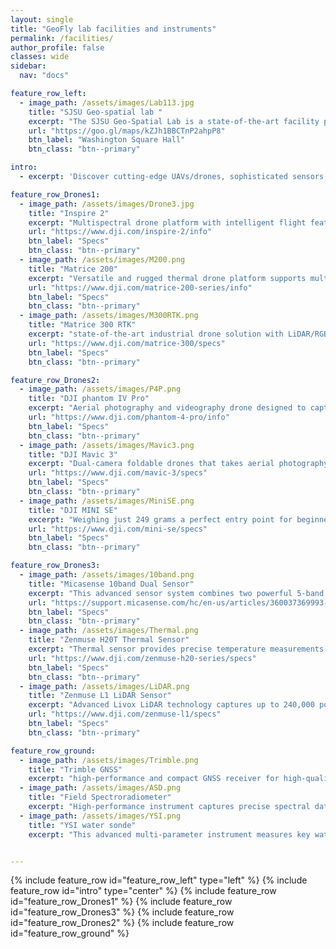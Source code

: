 ```yaml
---
layout: single
title: "GeoFly lab facilities and instruments"
permalink: /facilities/
author_profile: false
classes: wide
sidebar:
  nav: "docs"

feature_row_left:
  - image_path: /assets/images/Lab113.jpg
    title: "SJSU Geo-spatial lab "
    excerpt: "The SJSU Geo-Spatial Lab is a state-of-the-art facility providing advanced geospatial technology tools for students and researchers. It's equipped with 30 high-performance computers featuring SSD storage, large memory, high-end video cards with CUDA, and dual-monitoring screens. The lab includes a seminar room, student lounge, and high-resolution projectors. Future additions include an augmented reality map sandbox, geo-visualization wall, and map galleries. It offers comprehensive software like ArcGIS Pro, Esri Drone2Map, ERDAS, ENVI, QGIS, Google Earth Engine, MS Office Suite, and statistical analysis tools."
    url: "https://goo.gl/maps/kZJh1BBCTnP2ahpP8"
    btn_label: "Washington Square Hall"
    btn_class: "btn--primary"

intro: 
  - excerpt: 'Discover cutting-edge UAVs/drones, sophisticated sensors, and precision field instruments at our Geo-Spatial Lab for unparalleled research and educational experiences.'

feature_row_Drones1:
  - image_path: /assets/images/Drone3.jpg
    title: "Inspire 2"
    excerpt: "Multispectral drone platform with intelligent flight features. 27 minutes flight time"
    url: "https://www.dji.com/inspire-2/info"
    btn_label: "Specs"
    btn_class: "btn--primary"
  - image_path: /assets/images/M200.png
    title: "Matrice 200"
    excerpt: "Versatile and rugged thermal drone platform supports multiple payload configurations. 38 minutes flight time"
    url: "https://www.dji.com/matrice-200-series/info"
    btn_label: "Specs"
    btn_class: "btn--primary"
  - image_path: /assets/images/M300RTK.png
    title: "Matrice 300 RTK"
    excerpt: "state-of-the-art industrial drone solution with LiDAR/RGB aerial mapping capabilities. 55-minute maximum flight time"
    url: "https://www.dji.com/matrice-300/specs"
    btn_label: "Specs"
    btn_class: "btn--primary"

feature_row_Drones2:
  - image_path: /assets/images/P4P.png
    title: "DJI phantom IV Pro"
    excerpt: "Aerial photography and videography drone designed to capture stunning images and breathtaking footage"
    url: "https://www.dji.com/phantom-4-pro/info"
    btn_label: "Specs"
    btn_class: "btn--primary"
  - image_path: /assets/images/Mavic3.png
    title: "DJI Mavic 3"
    excerpt: "Dual-camera foldable drones that takes aerial photography and videography to new heights"
    url: "https://www.dji.com/mavic-3/specs"
    btn_label: "Specs"
    btn_class: "btn--primary"
  - image_path: /assets/images/MiniSE.png
    title: "DJI MINI SE"
    excerpt: "Weighing just 249 grams a perfect entry point for beginners and educationnal use alike."
    url: "https://www.dji.com/mini-se/specs"
    btn_label: "Specs"
    btn_class: "btn--primary"

feature_row_Drones3:
  - image_path: /assets/images/10band.png
    title: "Micasense 10band Dual Sensor"
    excerpt: "This advanced sensor system combines two powerful 5-band sensors, capturing high-resolution imagery across ten spectral bands, including visible light, near-infrared, and red edge. "
    url: "https://support.micasense.com/hc/en-us/articles/360037369993-RedEdge-MX-Dual-Camera-System-Integration-Guide"
    btn_label: "Specs"
    btn_class: "btn--primary"
  - image_path: /assets/images/Thermal.png
    title: "Zenmuse H20T Thermal Sensor"
    excerpt: "Thermal sensor provides precise temperature measurements to identify heat signatures and monitor infrastructure efficiently. "
    url: "https://www.dji.com/zenmuse-h20-series/specs"
    btn_label: "Specs"
    btn_class: "btn--primary"
  - image_path: /assets/images/LiDAR.png
    title: "Zenmuse L1 LiDAR Sensor"
    excerpt: "Advanced Livox LiDAR technology captures up to 240,000 points per second, enabling the generation of accurate, high-density point clouds for forestry and infrastructure inspection"
    url: "https://www.dji.com/zenmuse-l1/specs"
    btn_label: "Specs"
    btn_class: "btn--primary"

feature_row_ground:
  - image_path: /assets/images/Trimble.png
    title: "Trimble GNSS"
    excerpt: "high-performance and compact GNSS receiver for high-quality, location-based data collection and management"
  - image_path: /assets/images/ASD.png
    title: "Field Spectroradiometer"
    excerpt: "High-performance instrument captures precise spectral data across a wide wavelength range"
  - image_path: /assets/images/YSI.png
    title: "YSI water sonde"
    excerpt: "This advanced multi-parameter instrument measures key water quality parameters such as temperature, conductivity, dissolved oxygen, pH, turbidity, and more"


---
```

{% include feature_row id="feature_row_left" type="left" %}
{% include feature_row id="intro" type="center" %}
{% include feature_row id="feature_row_Drones1" %}
{% include feature_row id="feature_row_Drones3" %}
{% include feature_row id="feature_row_Drones2" %}
{% include feature_row id="feature_row_ground" %}











